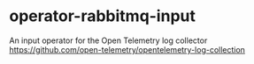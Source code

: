# operator-rabbitmq-input
An input operator for the Open Telemetry log collector https://github.com/open-telemetry/opentelemetry-log-collection
